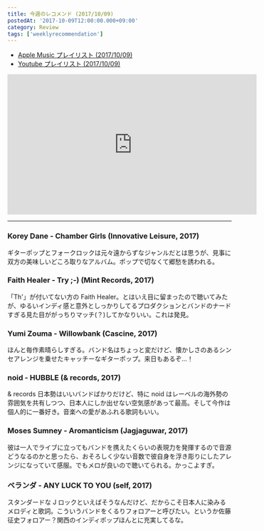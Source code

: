 ```yaml
---
title: 今週のレコメンド (2017/10/09)
postedAt: '2017-10-09T12:00:00.000+09:00'
category: Review
tags: ['weeklyrecommendation']
---
```


- [Apple Music プレイリスト (2017/10/09)](https://itunes.apple.com/jp/playlist/%E4%BB%8A%E9%80%B1%E3%81%AE%E3%83%AC%E3%82%B3%E3%83%A1%E3%83%B3%E3%83%89-2017-10-09/idpl.u-qxylq9YuXRlkK4)
- [Youtube プレイリスト (2017/10/09)](https://www.youtube.com/playlist?list=PLegnWsUgQayc-zXdloZSaH57Asv9cJrkJ)
<iframe width="560" height="315" src="https://www.youtube.com/embed/videoseries?list=PLegnWsUgQayc-zXdloZSaH57Asv9cJrkJ" frameborder="0" allowfullscreen=""></iframe>

---

### Korey Dane - Chamber Girls (Innovative Leisure, 2017)

ギターポップとフォークロックは元々遠からずなジャンルだとは思うが、見事に双方の美味しいどころ取りなアルバム。ポップで切なくて郷愁を誘われる。

### Faith Healer - Try ;-) (Mint Records, 2017)

「Th'」が付いてない方の Faith Healer。とはいえ目に留まったので聴いてみたが、ゆるいインディ感と意外としっかりしてるプロダクションとバンドのナードすぎる見た目ががっちりマッチ(？)してかなりいい。これは発見。

### Yumi Zouma - Willowbank (Cascine, 2017)

ほんと毎作素晴らしすぎる。バンド名はちょっと変だけど、懐かしさのあるシンセアレンジを乗せたキャッチーなギターポップ。来日もあるぞ…！

### noid - HUBBLE (& records, 2017)

& records 日本勢はいいバンドばかりだけど、特に noid はレーベルの海外勢の雰囲気を共有しつつ、日本人にしか出せない空気感があって最高。そして今作は個人的に一番好き。音楽への愛があふれる歌詞もいい。

### Moses Sumney - Aromanticism (Jagjaguwar, 2017)

彼は一人でライブに立ってもバンドを携えたくらいの表現力を発揮するので音源どうなるのかと思ったら、おそろしく少ない音数で彼自身を浮き彫りにしたアレンジになっていて感服。でもメロが良いので聴いてられる。かっこよすぎ。

### ベランダ - ANY LUCK TO YOU (self, 2017)

スタンダードな J ロックといえばそうなんだけど、だからこそ日本人に染みるメロディと歌詞。こういうバンドをくるりフォロアーと呼びたい。というか佐藤征史フォロアー？関西のインディポップほんとに充実してるな。
